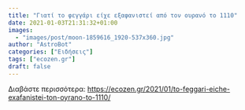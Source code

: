 ```yaml
---
title: "Γιατί το φεγγάρι είχε εξαφανιστεί από τον ουρανό το 1110"
date: 2021-01-03T21:31:32+01:00
images:
  - "images/post/moon-1859616_1920-537x360.jpg"
author: "AstroBot"
categories: ["Ειδήσεις"]
tags: ["ecozen.gr"]
draft: false
---
```




Διαβάστε περισσότερα: https://ecozen.gr/2021/01/to-feggari-eiche-exafanistei-ton-oyrano-to-1110/
